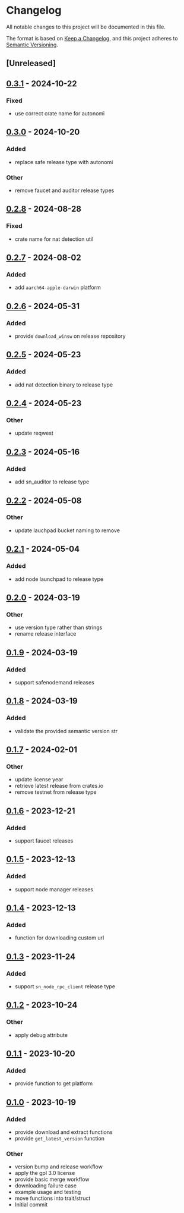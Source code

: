 # Changelog
All notable changes to this project will be documented in this file.

The format is based on [Keep a Changelog](https://keepachangelog.com/en/1.0.0/),
and this project adheres to [Semantic Versioning](https://semver.org/spec/v2.0.0.html).

## [Unreleased]

## [0.3.1](https://github.com/maidsafe/sn-releases/compare/v0.3.0...v0.3.1) - 2024-10-22

### Fixed
- use correct crate name for autonomi

## [0.3.0](https://github.com/maidsafe/sn-releases/compare/v0.2.8...v0.3.0) - 2024-10-20

### Added
- replace safe release type with autonomi

### Other
- remove faucet and auditor release types

## [0.2.8](https://github.com/maidsafe/sn-releases/compare/v0.2.7...v0.2.8) - 2024-08-28

### Fixed
- crate name for nat detection util

## [0.2.7](https://github.com/maidsafe/sn-releases/compare/v0.2.6...v0.2.7) - 2024-08-02

### Added
- add `aarch64-apple-darwin` platform

## [0.2.6](https://github.com/maidsafe/sn-releases/compare/v0.2.5...v0.2.6) - 2024-05-31

### Added
- provide `download_winsw` on release repository

## [0.2.5](https://github.com/maidsafe/sn-releases/compare/v0.2.4...v0.2.5) - 2024-05-23

### Added
- add nat detection binary to release type

## [0.2.4](https://github.com/maidsafe/sn-releases/compare/v0.2.3...v0.2.4) - 2024-05-23

### Other
- update reqwest

## [0.2.3](https://github.com/maidsafe/sn-releases/compare/v0.2.2...v0.2.3) - 2024-05-16

### Added
- add sn_auditor to release type

## [0.2.2](https://github.com/maidsafe/sn-releases/compare/v0.2.1...v0.2.2) - 2024-05-08

### Other
- update lauchpad bucket naming to remove

## [0.2.1](https://github.com/maidsafe/sn-releases/compare/v0.2.0...v0.2.1) - 2024-05-04

### Added
- add node launchpad to release type

## [0.2.0](https://github.com/maidsafe/sn-releases/compare/v0.1.9...v0.2.0) - 2024-03-19

### Other
- use version type rather than strings
- rename release interface

## [0.1.9](https://github.com/maidsafe/sn-releases/compare/v0.1.8...v0.1.9) - 2024-03-19

### Added
- support safenodemand releases

## [0.1.8](https://github.com/maidsafe/sn-releases/compare/v0.1.7...v0.1.8) - 2024-03-19

### Added
- validate the provided semantic version str

## [0.1.7](https://github.com/maidsafe/sn-releases/compare/v0.1.6...v0.1.7) - 2024-02-01

### Other
- update license year
- retrieve latest release from crates.io
- remove testnet from release type

## [0.1.6](https://github.com/maidsafe/sn-releases/compare/v0.1.5...v0.1.6) - 2023-12-21

### Added
- support faucet releases

## [0.1.5](https://github.com/maidsafe/sn-releases/compare/v0.1.4...v0.1.5) - 2023-12-13

### Added
- support node manager releases

## [0.1.4](https://github.com/maidsafe/sn-releases/compare/v0.1.3...v0.1.4) - 2023-12-13

### Added
- function for downloading custom url

## [0.1.3](https://github.com/maidsafe/sn-releases/compare/v0.1.2...v0.1.3) - 2023-11-24

### Added
- support `sn_node_rpc_client` release type

## [0.1.2](https://github.com/maidsafe/sn-releases/compare/v0.1.1...v0.1.2) - 2023-10-24

### Other
- apply debug attribute

## [0.1.1](https://github.com/maidsafe/sn-releases/compare/v0.1.0...v0.1.1) - 2023-10-20

### Added
- provide function to get platform

## [0.1.0](https://github.com/maidsafe/sn-releases/releases/tag/v0.1.0) - 2023-10-19

### Added
- provide download and extract functions
- provide `get_latest_version` function

### Other
- version bump and release workflow
- apply the gpl 3.0 license
- provide basic merge workflow
- downloading failure case
- example usage and testing
- move functions into trait/struct
- Initial commit
